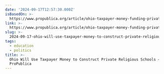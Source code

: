```yaml
---
date: '2024-09-17T12:57:30.000Z'
isBasedOn: >-
  https://www.propublica.org/article/ohio-taxpayer-money-funding-private-religious-schools
link: >-
  https://www.propublica.org/article/ohio-taxpayer-money-funding-private-religious-schools
slug: >-
  2024-09-17-ohio-will-use-taxpayer-money-to-construct-private-religious-schools-propublica
tags:
  - education
  - politics
title: >-
  Ohio Will Use Taxpayer Money to Construct Private Religious Schools —
  ProPublica
---
```

 

